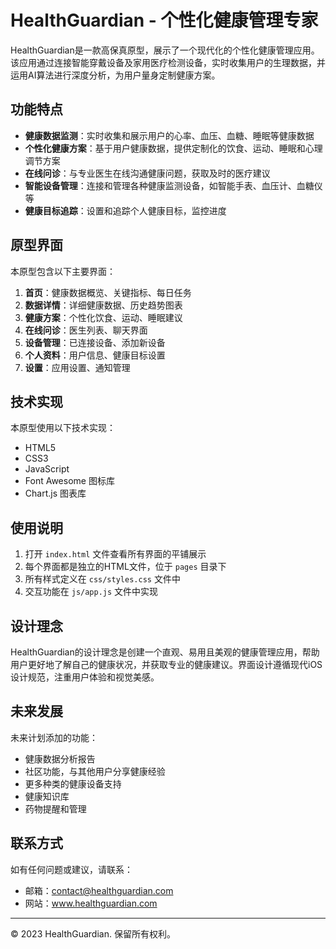 # HealthGuardian - 个性化健康管理专家

HealthGuardian是一款高保真原型，展示了一个现代化的个性化健康管理应用。该应用通过连接智能穿戴设备及家用医疗检测设备，实时收集用户的生理数据，并运用AI算法进行深度分析，为用户量身定制健康方案。

## 功能特点

- **健康数据监测**：实时收集和展示用户的心率、血压、血糖、睡眠等健康数据
- **个性化健康方案**：基于用户健康数据，提供定制化的饮食、运动、睡眠和心理调节方案
- **在线问诊**：与专业医生在线沟通健康问题，获取及时的医疗建议
- **智能设备管理**：连接和管理各种健康监测设备，如智能手表、血压计、血糖仪等
- **健康目标追踪**：设置和追踪个人健康目标，监控进度

## 原型界面

本原型包含以下主要界面：

1. **首页**：健康数据概览、关键指标、每日任务
2. **数据详情**：详细健康数据、历史趋势图表
3. **健康方案**：个性化饮食、运动、睡眠建议
4. **在线问诊**：医生列表、聊天界面
5. **设备管理**：已连接设备、添加新设备
6. **个人资料**：用户信息、健康目标设置
7. **设置**：应用设置、通知管理

## 技术实现

本原型使用以下技术实现：

- HTML5
- CSS3
- JavaScript
- Font Awesome 图标库
- Chart.js 图表库

## 使用说明

1. 打开 `index.html` 文件查看所有界面的平铺展示
2. 每个界面都是独立的HTML文件，位于 `pages` 目录下
3. 所有样式定义在 `css/styles.css` 文件中
4. 交互功能在 `js/app.js` 文件中实现

## 设计理念

HealthGuardian的设计理念是创建一个直观、易用且美观的健康管理应用，帮助用户更好地了解自己的健康状况，并获取专业的健康建议。界面设计遵循现代iOS设计规范，注重用户体验和视觉美感。

## 未来发展

未来计划添加的功能：

- 健康数据分析报告
- 社区功能，与其他用户分享健康经验
- 更多种类的健康设备支持
- 健康知识库
- 药物提醒和管理

## 联系方式

如有任何问题或建议，请联系：

- 邮箱：contact@healthguardian.com
- 网站：www.healthguardian.com

---

© 2023 HealthGuardian. 保留所有权利。